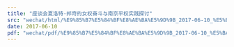 ```yaml
---
title: "座谈会夏洛特·邦奇的女权奋斗与南京平权实践探讨"
src: "wechat/html/%E9%85%B7%E5%84%BF%E8%AE%BA%E5%9D%9B_2017-06-10_%E5%BA%A7%E8%B0%88%E4%BC%9A%E5%A4%8F%E6%B4%9B%E7%89%B9%C2%B7%E9%82%A6%E5%A5%87%E7%9A%84%E5%A5%B3%E6%9D%83%E5%A5%8B%E6%96%97%E4%B8%8E%E5%8D%97%E4%BA%AC%E5%B9%B3%E6%9D%83%E5%AE%9E%E8%B7%B5%E6%8E%A2%E8%AE%A8.html"
date: 2017-06-10
pdf: "wechat/pdf/%E9%85%B7%E5%84%BF%E8%AE%BA%E5%9D%9B_2017-06-10_%E5%BA%A7%E8%B0%88%E4%BC%9A%E5%A4%8F%E6%B4%9B%E7%89%B9%C2%B7%E9%82%A6%E5%A5%87%E7%9A%84%E5%A5%B3%E6%9D%83%E5%A5%8B%E6%96%97%E4%B8%8E%E5%8D%97%E4%BA%AC%E5%B9%B3%E6%9D%83%E5%AE%9E%E8%B7%B5%E6%8E%A2%E8%AE%A8.pdf"
---
```

